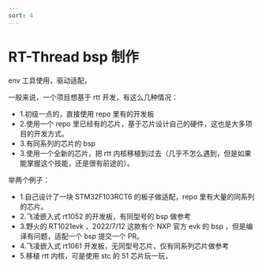 ```yaml
---
sort: 4
---
```

# RT-Thread bsp 制作

env 工具使用，驱动适配，

一般来说，一个项目想基于 rtt 开发，有这么几种情况：

- 1.初级一点的，直接使用 repo 里有的开发板
- 2.使用一个 repo 里已经有的芯片，基于芯片设计自己的硬件，这也是大多项目的开发方式。
- 3.有同系列的芯片的 bsp
- 3.使用一个全新的芯片，把 rtt 内核移植到过去（几乎不怎么遇到，但是如果能掌握这个技能，还是很有前途的）。


举两个例子：
- 1.自己设计了一块 STM32F103RCT6 的板子做适配，repo 里有大量的同系列的芯片。
- 2.飞凌嵌入式 rt1052 的开发板，有同型号的 bsp 做参考
- 3.野火的 RT1021evk ，2022/7/12 这款有个 NXP 官方 evk 的 bsp ，但是编译有问题，适配一个 bsp 提交一个 PR。 
- 4.飞凌嵌入式 rt1061 开发板，无同型号芯片，仅有同系列芯片做参考
- 5.移植 rtt 内核，可是使用 stc 的 51 芯片玩一玩，





